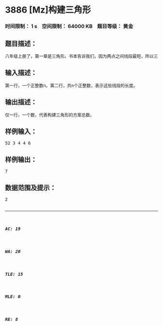 # 3886 [Mz]构建三角形   
### 时间限制： 1 s&nbsp;&nbsp;&nbsp;&nbsp;空间限制： 64000 KB&nbsp;&nbsp;&nbsp;&nbsp;题目等级： 黄金  
## 题目描述：  

<pre>
八年级上册了，第一章是三角形。书本告诉我们，因为两点之间线段最短，所以三角形的任意两边之和大于第三边。如果有三条线段，其中最短的两条之和大于第三条线段，那么这三条线段可以构建成一个三角形。于是，我们的各种作业本中出现了这种题目：给你几条线段的长度，选择三条构建一个三角形，求总方案数。简单时只有四或五条线段，三两下可以解决。可是一旦复杂起来，有近十条线段，做起来可真够累人的。现在，给你一个正整数n以及n条线段的长度，请你求出构建三角形的方案总数（只要三条线段中任何一条的编号不同，就认为这两种方案是不同的）。
</pre>
  
  
## 输入描述：  

<pre>
第一行，一个正整数n。第二行，共n个正整数，表示这些线段的长度。
</pre>
  
  
## 输出描述：  

<pre>
仅一行，一个数，代表构建三角形的方案总数。
</pre>
  
  
## 样例输入：  

<pre>
52 3 4 4 6
</pre>
  
  
## 样例输出：  

<pre>
7
</pre>
  
  
## 数据范围及提示：  

<pre>
2<n<2500，线段长度<2^15。
</pre>
  
  
***  

##### AC: 19  
##### WA: 20  
##### TLE: 15  
##### MLE: 0  
##### RE: 8  
